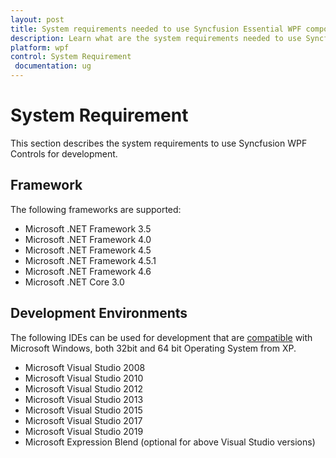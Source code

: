 ```yaml
---
layout: post
title: System requirements needed to use Syncfusion Essential WPF components
description: Learn what are the system requirements needed to use Syncfusion Essential WPF components
platform: wpf
control: System Requirement
 documentation: ug
---
```

# System Requirement

This section describes the system requirements to use Syncfusion WPF Controls for development.

## Framework

The following frameworks are supported:

* Microsoft .NET Framework 3.5
* Microsoft .NET Framework 4.0
* Microsoft .NET Framework 4.5
* Microsoft .NET Framework 4.5.1
* Microsoft .NET Framework 4.6
* Microsoft .NET Core 3.0

## Development Environments

The following IDEs can be used for development that are [compatible](https://docs.microsoft.com/en-us/visualstudio/productinfo/vs2017-compatibility-vs) with Microsoft Windows, both 32bit and 64 bit Operating System from XP.

* Microsoft Visual Studio 2008
* Microsoft Visual Studio 2010
* Microsoft Visual Studio 2012
* Microsoft Visual Studio 2013
* Microsoft Visual Studio 2015
* Microsoft Visual Studio 2017
* Microsoft Visual Studio 2019
* Microsoft Expression Blend (optional for above Visual Studio versions)